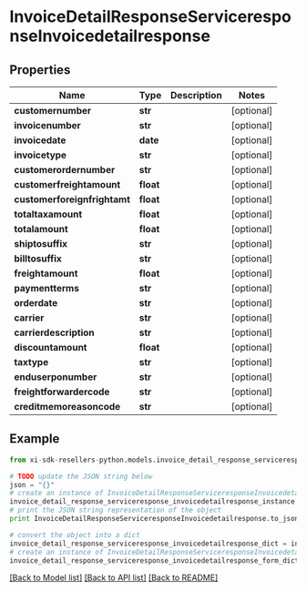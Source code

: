 # InvoiceDetailResponseServiceresponseInvoicedetailresponse


## Properties

Name | Type | Description | Notes
------------ | ------------- | ------------- | -------------
**customernumber** | **str** |  | [optional] 
**invoicenumber** | **str** |  | [optional] 
**invoicedate** | **date** |  | [optional] 
**invoicetype** | **str** |  | [optional] 
**customerordernumber** | **str** |  | [optional] 
**customerfreightamount** | **float** |  | [optional] 
**customerforeignfrightamt** | **float** |  | [optional] 
**totaltaxamount** | **float** |  | [optional] 
**totalamount** | **float** |  | [optional] 
**shiptosuffix** | **str** |  | [optional] 
**billtosuffix** | **str** |  | [optional] 
**freightamount** | **float** |  | [optional] 
**paymentterms** | **str** |  | [optional] 
**orderdate** | **str** |  | [optional] 
**carrier** | **str** |  | [optional] 
**carrierdescription** | **str** |  | [optional] 
**discountamount** | **float** |  | [optional] 
**taxtype** | **str** |  | [optional] 
**enduserponumber** | **str** |  | [optional] 
**freightforwardercode** | **str** |  | [optional] 
**creditmemoreasoncode** | **str** |  | [optional] 

## Example

```python
from xi-sdk-resellers-python.models.invoice_detail_response_serviceresponse_invoicedetailresponse import InvoiceDetailResponseServiceresponseInvoicedetailresponse

# TODO update the JSON string below
json = "{}"
# create an instance of InvoiceDetailResponseServiceresponseInvoicedetailresponse from a JSON string
invoice_detail_response_serviceresponse_invoicedetailresponse_instance = InvoiceDetailResponseServiceresponseInvoicedetailresponse.from_json(json)
# print the JSON string representation of the object
print InvoiceDetailResponseServiceresponseInvoicedetailresponse.to_json()

# convert the object into a dict
invoice_detail_response_serviceresponse_invoicedetailresponse_dict = invoice_detail_response_serviceresponse_invoicedetailresponse_instance.to_dict()
# create an instance of InvoiceDetailResponseServiceresponseInvoicedetailresponse from a dict
invoice_detail_response_serviceresponse_invoicedetailresponse_form_dict = invoice_detail_response_serviceresponse_invoicedetailresponse.from_dict(invoice_detail_response_serviceresponse_invoicedetailresponse_dict)
```
[[Back to Model list]](../README.md#documentation-for-models) [[Back to API list]](../README.md#documentation-for-api-endpoints) [[Back to README]](../README.md)



